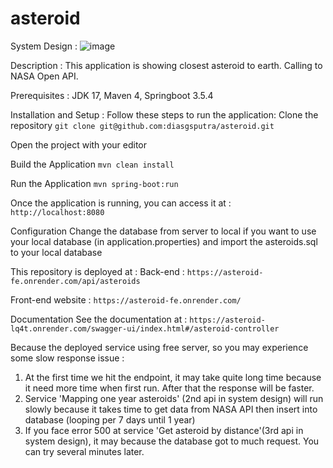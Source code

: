 # asteroid
System Design :
![image](https://github.com/diasgsputra/asteroid/assets/60877754/79803df7-39b6-41cb-bad3-5686771a4e7c)



Description :
This application is showing closest asteroid to earth. Calling to NASA Open API.

Prerequisites :
JDK 17,
Maven 4, Springboot 3.5.4

Installation and Setup :
Follow these steps to run the application:
Clone the repository
```git clone git@github.com:diasgsputra/asteroid.git```

Open the project with your editor

Build the Application
```mvn clean install```

Run the Application
```mvn spring-boot:run```

Once the application is running, you can access it at :
```http://localhost:8080```

Configuration
Change the database from server to local if you want to use your local database (in application.properties) 
and import the asteroids.sql to your local database

This repository is deployed at :
Back-end :
```https://asteroid-fe.onrender.com/api/asteroids```

Front-end website :
```https://asteroid-fe.onrender.com/```

Documentation
See the documentation at :
```https://asteroid-lq4t.onrender.com/swagger-ui/index.html#/asteroid-controller```

Because the deployed service using free server, so you may experience some slow response issue :
1. At the first time we hit the endpoint, it may take quite long time because it need more time when first run. After that the response will be faster.
2. Service 'Mapping one year asteroids' (2nd api in system design) will run slowly because it takes time to get data from NASA API then insert into database (looping per 7 days until 1 year)
3. If you face error 500 at service 'Get asteroid by distance'(3rd api in system design), it may because the database got to much request. You can try several minutes later.

